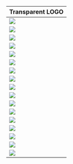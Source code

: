 | Transparent LOGO |
|------------------|
| ![](./001.png) |
| ![](./002.png) |
| ![](./003.png) |
| ![](./004.png) |
| ![](./005.png) |
| ![](./006.png) |
| ![](./007.png) |
| ![](./008.png) |
| ![](./009.png) |
| ![](./010.png) |
| ![](./011.png) |
| ![](./012.png) |
| ![](./013.png) |
| ![](./014.png) |
| ![](./015.png) |
| ![](./016.png) |
| ![](./017.png) |